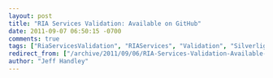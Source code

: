 ```yaml
---
layout: post
title: "RIA Services Validation: Available on GitHub"
date: 2011-09-07 06:50:15 -0700
comments: true
tags: ["RiaServicesValidation", "RIAServices", "Validation", "Silverlight", "DataAnnotations"]
redirect_from: ["/archive/2011/09/06/RIA-Services-Validation-Available-on-GitHub.aspx/", "/archive/2011/09/06/ria-services-validation-available-on-github.aspx"]
author: "Jeff Handley"
---
```



